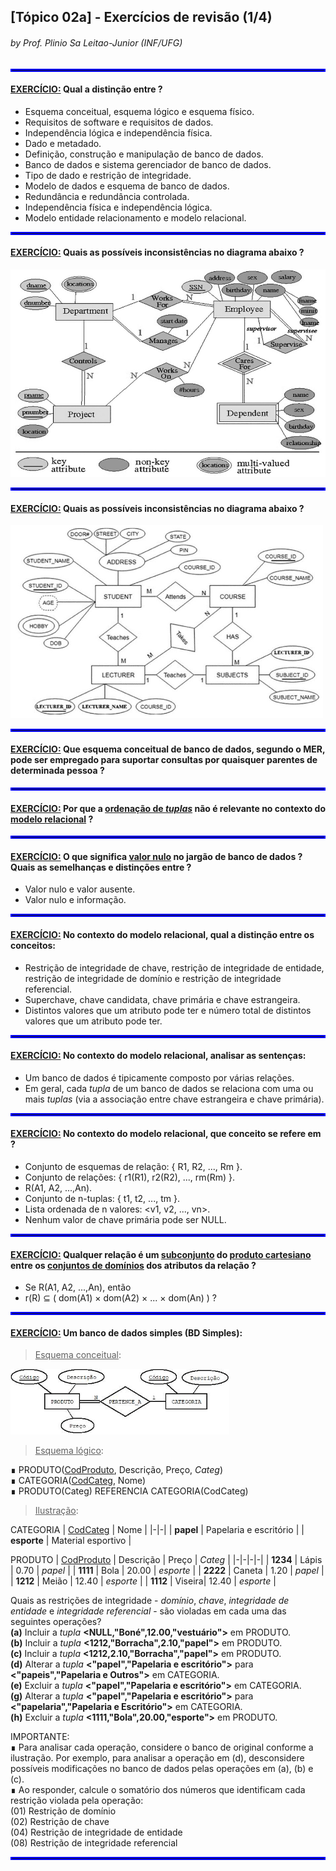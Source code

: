 ## [Tópico 02a] - Exercícios de revisão (1/4)
###### *by Prof. Plinio Sa Leitao-Junior (INF/UFG)*

<hr style="border:2px solid blue">

#### <ins>EXERCÍCIO:</ins> Qual a distinção entre ?
- Esquema conceitual, esquema lógico e esquema físico.
- Requisitos de software e requisitos de dados.
- Independência lógica e independência física.
- Dado e metadado.
- Definição, construção e manipulação de banco de dados.
- Banco de dados e sistema gerenciador de banco de dados.
- Tipo de dado e restrição de integridade.
- Modelo de dados e esquema de banco de dados.
- Redundância e redundância controlada.
- Independência física e independência lógica.
- Modelo entidade relacionamento e modelo relacional.

<hr style="border:2px solid blue">

#### <ins>EXERCÍCIO:</ins> Quais as possíveis inconsistências no diagrama abaixo ?

<img src="../media/revisao-der-00.jpg" width="600">

<hr style="border:2px solid blue">

#### <ins>EXERCÍCIO:</ins> Quais as possíveis inconsistências no diagrama abaixo ?

<img src="../media/revisao-der-01.jpg" width="500">

<hr style="border:2px solid blue">

#### <ins>EXERCÍCIO:</ins> Que esquema conceitual de banco de dados, segundo o MER, pode ser empregado para suportar consultas por quaisquer parentes de determinada pessoa ?

<hr style="border:2px solid blue">

#### <ins>EXERCÍCIO:</ins> Por que a <ins>ordenação de _tuplas_</ins> não é relevante no contexto do <ins>modelo relacional</ins> ?

<hr style="border:2px solid blue">

#### <ins>EXERCÍCIO:</ins> O que significa <ins>valor nulo</ins> no jargão de banco de dados ? Quais as semelhanças e distinções entre ?
- Valor nulo e valor ausente.
- Valor nulo e informação.

<hr style="border:2px solid blue">

#### <ins>EXERCÍCIO:</ins> No contexto do modelo relacional, qual a distinção entre os conceitos:
- Restrição de integridade de chave, restrição de integridade de entidade, restrição de integridade de domínio e restrição de integridade referencial.
- Superchave, chave candidata, chave primária e chave estrangeira.
- Distintos valores que um atributo pode ter e número total de distintos valores que um atributo pode ter.

<hr style="border:2px solid blue">

#### <ins>EXERCÍCIO:</ins> No contexto do modelo relacional, analisar as sentenças:
- Um banco de dados é tipicamente composto por várias relações.
- Em geral, cada _tupla_ de um banco de dados se relaciona com uma ou mais _tuplas_ (via a associação entre chave estrangeira e chave primária).

<hr style="border:2px solid blue">

#### <ins>EXERCÍCIO:</ins> No contexto do modelo relacional, que conceito se refere em ?

- Conjunto de esquemas de relação: { R1, R2, ..., Rm }.
- Conjunto de relações: { r1(R1), r2(R2), ..., rm(Rm) }.
- R(A1, A2, ...,An).
- Conjunto de n-tuplas: { t1, t2, ..., tm }.
- Lista ordenada de n valores: <v1, v2, ..., vn>.
- Nenhum valor de chave primária pode ser NULL.

<hr style="border:2px solid blue">

#### <ins>EXERCÍCIO:</ins> Qualquer relação é um <ins>subconjunto</ins> do <ins>produto cartesiano</ins> entre os <ins>conjuntos de domínios</ins> dos atributos da relação ?
- Se R(A1, A2, ...,An), então
- r(R) ⊆ ( dom(A1) × dom(A2) × ... × dom(An) ) ?

<hr style="border:2px solid blue">

#### <ins>EXERCÍCIO:</ins> Um banco de dados simples (**BD Simples**):

> <ins>Esquema conceitual</ins>:

<img src="../media/fig-der-simples-1.jpg" width="350">

> <ins>Esquema lógico</ins>:

&#8718; PRODUTO(<ins>CodProduto</ins>, Descrição, Preço, _Categ_)<br>
&#8718; CATEGORIA(<ins>CodCateg</ins>, Nome)<br>
&#8718; PRODUTO(Categ) REFERENCIA CATEGORIA(CodCateg)<br>

> <ins>Ilustração</ins>:

CATEGORIA
| <ins>CodCateg</ins> | Nome |
|-|-|
| **papel** | Papelaria e escritório |
| **esporte** | Material esportivo |

PRODUTO
| <ins>CodProduto</ins> | Descrição | Preço | _Categ_ |
|-|-|-|-|
| **1234** | Lápis | 0.70 | _papel_ |
| **1111** | Bola | 20.00 | _esporte_ |
| **2222** | Caneta | 1.20  | _papel_ |
| **1212** | Meião | 12.40 | _esporte_ |
| **1112** | Viseira| 12.40 | _esporte_ |

Quais as restrições de integridade - _domínio_, _chave_, _integridade de entidade_ e _integridade referencial_ - são violadas em cada uma das seguintes operações?<br>
**(a)** Incluir a _tupla_ **<NULL,"Boné",12.00,"vestuário">** em PRODUTO.<br>
**(b)** Incluir a _tupla_ **<1212,"Borracha",2.10,"papel">** em PRODUTO.<br>
**(c)** Incluir a _tupla_ **<1212,2.10,"Borracha","papel">** em PRODUTO.<br>
**(d)** Alterar a _tupla_ **<"papel","Papelaria e escritório">** para **<"papeis","Papelaria e Outros">** em CATEGORIA.<br>
**(e)** Excluir a _tupla_ **<"papel","Papelaria e escritório">** em CATEGORIA.<br>
**(g)** Alterar a _tupla_ **<"papel","Papelaria e escritório">** para **<"papelaria","Papelaria e Escritório">** em CATEGORIA.<br>
**(h)** Excluir a _tupla_ **<1111,"Bola",20.00,"esporte">** em PRODUTO.

IMPORTANTE:<br>
&#8718; Para analisar cada operação, considere o banco de original conforme a ilustração. Por exemplo, para analisar a operação em (d), desconsidere possíveis modificações no banco de dados pelas operações em (a), (b) e (c).<br>
&#8718; Ao responder, calcule o somatório dos números que identificam cada restrição violada pela operação:<br>
(01) Restrição de domínio<br>
(02) Restrição de chave<br>
(04) Restrição de integridade de entidade<br>
(08) Restrição de integridade referencial<br>

<hr style="border:2px solid blue">
